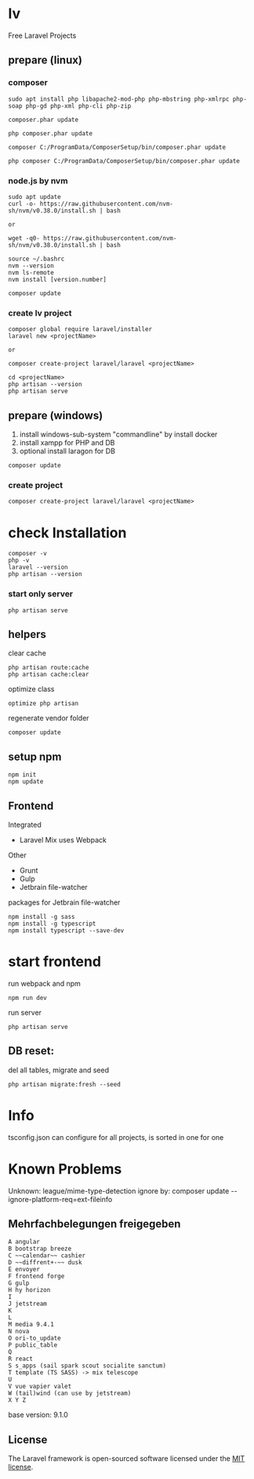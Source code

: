 # lv
Free Laravel Projects



## prepare (linux)
### composer

````shell
sudo apt install php libapache2-mod-php php-mbstring php-xmlrpc php-soap php-gd php-xml php-cli php-zip
````

````shell
composer.phar update

php composer.phar update

composer C:/ProgramData/ComposerSetup/bin/composer.phar update

php composer C:/ProgramData/ComposerSetup/bin/composer.phar update
````
### node.js by nvm
````shell
sudo apt update
curl -o- https://raw.githubusercontent.com/nvm-sh/nvm/v0.38.0/install.sh | bash

or

wget -q0- https://raw.githubusercontent.com/nvm-sh/nvm/v0.38.0/install.sh | bash
````

````shell
source ~/.bashrc
nvm --version
nvm ls-remote
nvm install [version.number]
````

````shell
composer update
````

### create lv project
````shell
composer global require laravel/installer
laravel new <projectName>

or

composer create-project laravel/laravel <projectName>
````

````shell
cd <projectName>
php artisan --version 
php artisan serve
````

## prepare (windows)

1. install windows-sub-system "commandline" by install docker
2. install xampp for PHP and DB
3. optional install laragon for DB

````shell
composer update
````

### create project
````shell
composer create-project laravel/laravel <projectName>
````

# check Installation
````shell
composer -v
php -v
laravel --version
php artisan --version
````

### start only server
````shell
php artisan serve
````
## helpers
clear cache
````shell - sometimes when web.php has a vault, the routing stops
php artisan route:cache
php artisan cache:clear

````
optimize class
````shell
optimize php artisan
````
regenerate vendor folder
````shell
composer update
````
## setup npm
````shell
npm init
npm update
````

## Frontend
Integrated
- Laravel Mix uses Webpack

Other
- Grunt
- Gulp
- Jetbrain file-watcher

packages for Jetbrain file-watcher
````shell
npm install -g sass
npm install -g typescript
npm install typescript --save-dev
````

# start frontend
run webpack and npm
````shell
npm run dev
````
run server
````shell
php artisan serve
````

## DB reset:
del all tables, migrate and seed
````shell
php artisan migrate:fresh --seed
````

# Info
tsconfig.json can configure for all projects, is sorted in one for one

# Known Problems
Unknown:
league/mime-type-detection
ignore by:
composer update --ignore-platform-req=ext-fileinfo


## Mehrfachbelegungen freigegeben
````
A angular
B bootstrap breeze
C ~~calendar~~ cashier
D ~~diffrent+-~~ dusk
E envoyer
F frontend forge
G gulp
H hy horizon
I
J jetstream
K
L
M media 9.4.1
N nova
O ori-to_update
P public_table
Q
R react
S s_apps (sail spark scout socialite sanctum)
T template (TS SASS) -> mix telescope
U
V vue vapier valet
W (tail)wind (can use by jetstream)
X Y Z
````
base version: 9.1.0


## License

The Laravel framework is open-sourced software licensed under the [MIT license](https://opensource.org/licenses/MIT).
